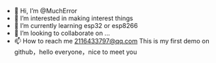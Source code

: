 - 👋 Hi, I’m @MuchError
- 👀 I’m interested in making interest things
- 🌱 I’m currently learning esp32 or esp8266
- 💞️ I’m looking to collaborate on ...
- 📫 How to reach me 2116433797@qq.com
This is my first demo on github，hello everyone，nice to meet you
<!---
MuchError/MuchError is a ✨ special ✨ repository because its `README.md` (this file) appears on your GitHub profile.
You can click the Preview link to take a look at your changes.
--->
